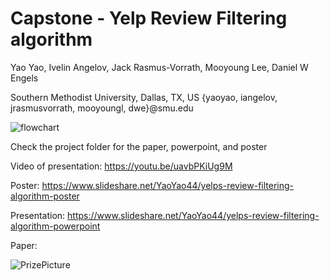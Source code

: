 # Capstone - Yelp Review Filtering algorithm

Yao Yao, Ivelin Angelov, Jack Rasmus-Vorrath, Mooyoung Lee, Daniel W Engels

Southern Methodist University, Dallas, TX, US
{yaoyao, iangelov, jrasmusvorrath, mooyoungl, dwe}@smu.edu


![flowchart](https://github.com/post2web/capstone/blob/master/flowchart.png)

Check the project folder for the paper, powerpoint, and poster

Video of presentation: https://youtu.be/uavbPKiUg9M

Poster: https://www.slideshare.net/YaoYao44/yelps-review-filtering-algorithm-poster

Presentation: https://www.slideshare.net/YaoYao44/yelps-review-filtering-algorithm-powerpoint

Paper: 

![PrizePicture](https://github.com/post2web/capstone/blob/master/PrizePicture.jpeg)
